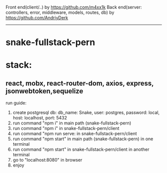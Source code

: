 
Front end(client/..) by https://github.com/m4xx1k
Back end(server: controllers, error, middleware, models, routes, db) by https://github.com/AndriyDerk

------------------------------------------------------------------------------------------------------

# snake-fullstack-pern
# stack:
## react, mobx, react-router-dom, axios, express, jsonwebtoken,sequelize

run guide:
1. create postgresql db: db_name: Snake, user: postgres, password: local, host: localhost, port: 5432
2. run command "npm i" in main path (snake-fullstack-pern)
3. run command "npm i" in snake-fullstack-pern/client
4. run command "npm run serve: in snake-fullstack-pern/client
5. run command "npm start" in main path (snake-fullstack-pern) in one terminal
6. run command "npm start" in snake-fullstack-pern/client in another terminal 
7. go to "localhost:8080" in browser
8. enjoy
